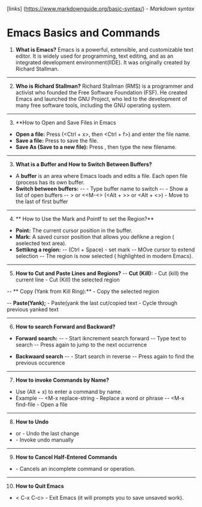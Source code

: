 [links]
(https://www.markdownguide.org/basic-syntax/) - *Markdown syntax*

# Emacs Basics and Commands

1. **What is Emacs?**
Emacs is a powerful, extensible, and customizable text editor. It is widely used for programming, text editing, and as an integrated development environment(IIDE). It was originally created by Richard Stallman.

___

2. **Who is Richard Stallman?**
Richard Stallman (RMS) is a programmer and activist who founded the Free Software Foundation (FSF). He created Emacs and launched the GNU Project, who led to the development of many free software tools, including the GNU operating system.

___

3. **How to Open and Save Files in Emacs
- **Open a file:**
Press <C-x C-f> (<Ctrl + x>, then <Ctrl + f>) and enter the file name.
- **Save a file:**
Press <C-x C-s> to save the file.
- **Save As (Save to a new file):**
Press <C-x C-w>, then type the new filename.

___

3. **What is a Buffer and How to Switch Between Buffers?**
- A **buffer** is an area where Emacs loads and edits a file. Each open file (process has its own buffer.
- **Switch between buffers:**
-- <C-x b> - Type buffer name to switch
-- <C-x C-b> - Show a list of open buffers
-- <M->> or <<M-<> (<Alt + >> or <Alt + <>) - Move to the last of first buffer

___

4. ** How to Use the Mark and Pointf to set the Region?**
- **Point:** The current cursor position in the buffer.
- **Mark:** A saved cursor position that allows you defikne a region ( aselected text area).
- **Settikng a region:**
-- <C-SPC> (Ctrl + Space) - set mark
-- MOve cursor to extend selection
-- The region is now selected ( highlighted in modern Emacs).

___

5. **How to Cut and Paste Lines and Regions?**
-- **Cut (Kill):**
<C-k> - Cut (kill) the current line
<C-w> - Cut (Kill) the selected region

-- ** Copy (Yank from Kill Ring):**
<M-w> - Copy the selected region

-- **Paste(Yank);**
<C-y> - Paste(yank the last cut/copied text
<M-y> - Cycle through previous yanked text

___

6. **How to search Forward and Backward?**
- **Forward search:**
-- <C-s> - Start ikncrement search forward
-- Type text to search
-- Press <C-s> again to jump to the next occurrence

- **Backwaard search**
-- <C-r> - Start search in reverse
-- Press <C-r> again to find the previous occurence

___

7. **How to invoke Commands by Name?**
- Use <M-x> (Alt + x) to enter a command by name.
- Example
-- <M-x replace-string - Replace a word or phrase
-- <M-x find-file - Open a file

___

8. **How to Undo**
- <C-/> or <C-x u> - Undo the last change
- <M-x undo> - Invoke undo manually

___

9. **How to Cancel Half-Entered Commands**
- <C-g> - Cancels an incomplete command or operation.

___

10. **How to Quit Emacs**
- < C-x C-c> - Exit Emacs (it will prompts you to save unsaved work).